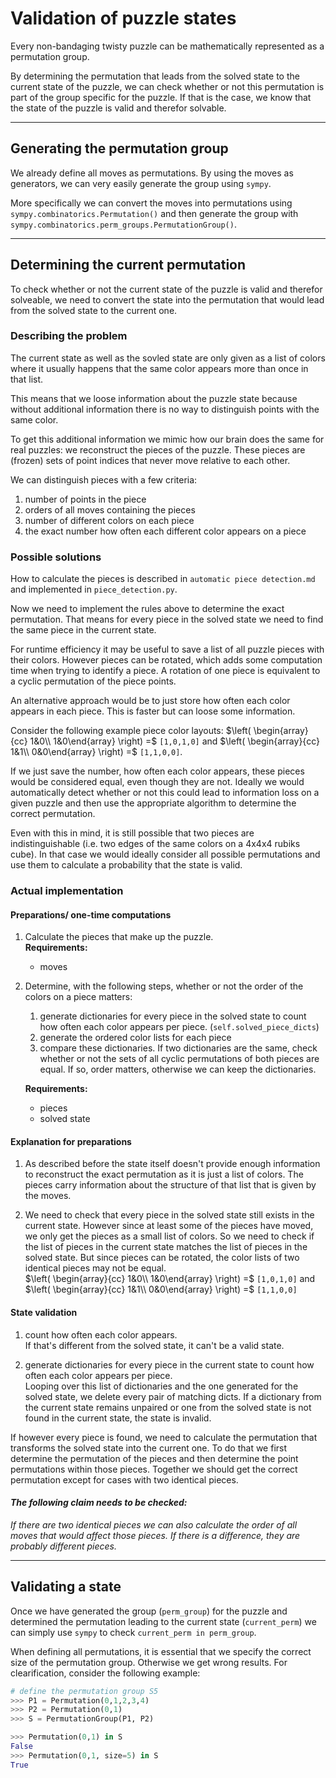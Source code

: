 # Validation of puzzle states

Every non-bandaging twisty puzzle can be mathematically represented as a permutation group.

By determining the permutation that leads from the solved state to the current state of the puzzle, we can check whether or not this permutation is part of the group specific for the puzzle. If that is the case, we know that the state of the puzzle is valid and therefor solvable.

-----

## Generating the permutation group

We already define all moves as permutations. By using the moves as generators, we can very easily generate the group using `sympy`.

More specifically we can convert the moves into permutations using `sympy.combinatorics.Permutation()` and then generate the group with `sympy.combinatorics.perm_groups.PermutationGroup()`.

-----

## Determining the current permutation

To check whether or not the current state of the puzzle is valid and therefor solveable, we need to convert the state into the permutation that would lead from the solved state to the current one.

### **Describing the problem**
The current state as well as the sovled state are only given as a list of colors where it usually happens that the same color appears more than once in that list.

This means that we loose information about the puzzle state because without additional information there is no way to distinguish points with the same color.

To get this additional information we mimic how our brain does the same for real puzzles: we reconstruct the pieces of the puzzle. These pieces are (frozen) sets of point indices that never move relative to each other.

We can distinguish pieces with a few criteria:
1. number of points in the piece
2. orders of all moves containing the pieces
3. number of different colors on each piece
4. the exact number how often each different color appears on a piece

### **Possible solutions**

How to calculate the pieces is described in `automatic piece detection.md` and implemented in `piece_detection.py`. 

Now we need to implement the rules above to determine the exact permutation. That means for every piece in the solved state we need to find the same piece in the current state.

For runtime efficiency it may be useful to save a list of all puzzle pieces with their colors. However pieces can be rotated, which adds some computation time when trying to identify a piece. A rotation of one piece is equivalent to a cyclic permutation of the piece points.

An alternative approach would be to just store how often each color appears in each piece. This is faster but can loose some information.

Consider the following example piece color layouts: $\left( \begin{array}{cc} 1&0\\ 1&0\end{array} \right) =$ `[1,0,1,0]` and $\left( \begin{array}{cc} 1&1\\ 0&0\end{array} \right) =$ `[1,1,0,0]`.

If we just save the number, how often each color appears, these pieces would be considered equal, even though they are not. Ideally we would automatically detect whether or not this could lead to information loss on a given puzzle and then use the appropriate algorithm to determine the correct permutation.

Even with this in mind, it is still possible that two pieces are indistinguishable (i.e. two edges of the same colors on a 4x4x4 rubiks cube). In that case we would ideally consider all possible permutations and use them to calculate a probability that the state is valid.

### **Actual implementation**
#### **Preparations/ one-time computations**
1. Calculate the pieces that make up the puzzle.</br>
   **Requirements:**
      - moves
2. Determine, with the following steps, whether or not the order of the colors on a piece matters:</br>
   1. generate dictionaries for every piece in the solved state to count how often each color appears per piece. (`self.solved_piece_dicts`)
   2. generate the ordered color lists for each piece
   3. compare these dictionaries. If two dictionaries are the same, check whether or not the sets of all cyclic permutations of both pieces are equal. If so, order matters, otherwise we can keep the dictionaries.

   **Requirements:**
      - pieces
      - solved state

#### **Explanation for preparations**

1. As described before the state itself doesn't provide enough information to reconstruct the exact permutation as it is just a list of colors. The pieces carry information about the structure of that list that is given by the moves.

2. We need to check that every piece in the solved state still exists in the current state. However since at least some of the pieces have moved, we only get the pieces as a small list of colors. So we need to check if the list of pieces in the current state matches the list of pieces in the solved state. But since pieces can be rotated, the color lists of two identical pieces may not be equal.</br>
   $\left( \begin{array}{cc} 1&0\\ 1&0\end{array} \right) =$ `[1,0,1,0]` and $\left( \begin{array}{cc} 1&1\\ 0&0\end{array} \right) =$ `[1,1,0,0]`


#### **State validation**
1. count how often each color appears. </br>
   If that's different from the solved state, it can't be a valid state.

2. generate dictionaries for every piece in the current state to count how often each color appears per piece.</br>
   Looping over this list of dictionaries and the one generated for the solved state, we delete every pair of matching dicts. If a dictionary from the current state remains unpaired or one from the solved state is not found in the current state, the state is invalid.

If however every piece is found, we need to calculate the permutation that transforms the solved state into the current one. To do that we first determine the permutation of the pieces and then determine the point permutations within those pieces. Together we should get the correct permutation except for cases with two identical pieces.

#### _The following claim needs to be checked:_
_If there are two identical pieces we can also calculate the order of all moves that would affect those pieces. If there is a difference, they are probably different pieces._


-----

## Validating a state

Once we have generated the group (`perm_group`) for the puzzle and determined the permutation leading to the current state (`current_perm`) we can simply use `sympy` to check `current_perm in perm_group`.

When defining all permutations, it is essential that we specify the correct size of the permutation group. Otherwise we get wrong results. For clearification, consider the following example:

```python
# define the permutation group S5
>>> P1 = Permutation(0,1,2,3,4)
>>> P2 = Permutation(0,1)
>>> S = PermutationGroup(P1, P2)

>>> Permutation(0,1) in S
False
>>> Permutation(0,1, size=5) in S
True
```